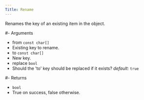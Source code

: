 ```yaml
---
Title: Rename
---
```


Renames the key of an existing item in the object.

#- Arguments
- from `const char[]`
- Existing key to rename.
- to `const char[]`
- New key.
- replace `bool`
- Should the 'to' key should be replaced if it exists? *default:* `true`

#- Returns
- `bool`
- True on success, false otherwise.

